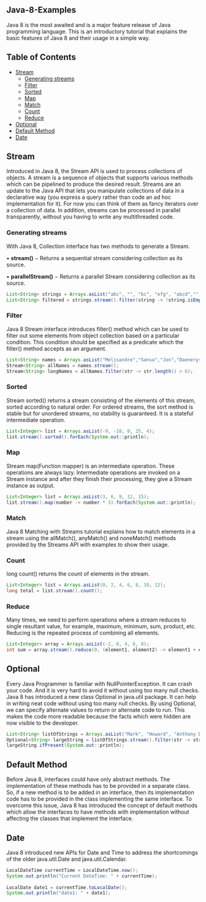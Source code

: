 ## Java-8-Examples
Java 8 is the most awaited and is a major feature release of Java programming language. This is an introductory tutorial that explains the basic features of Java 8 and their usage in a simple way.

## Table of Contents
* [Stream](#Stream)
  * [Generating streams](#generating-streams)
  * [Filter](#filter)
  * [Sorted](#sorted)
  * [Map](#map)
  * [Match](#match)
  * [Count](#count)
  * [Reduce](#reduce)
* [Optional](#Optional)
* [Default Method](#default-method)
* [Date](#Date)

## Stream
Introduced in Java 8, the Stream API is used to process collections of objects. A stream is a sequence of objects that supports various methods which can be pipelined to produce the desired result.
Streams are an update to the Java API that lets you manipulate collections of data in a declarative way (you express a query rather than code an ad hoc implementation for it). For now you can think of them as fancy iterators over a collection of data. In addition, streams can be processed in parallel transparently, without you having to write any multithreaded code.

### Generating streams

With Java 8, Collection interface has two methods to generate a Stream.

•	<b>stream()</b> − Returns a sequential stream considering collection as its source.

•	<b>parallelStream()</b> − Returns a parallel Stream considering collection as its source.

```java
List<String> strings = Arrays.asList("abc", "", "bc", "efg", "abcd","", "jkl");
List<String> filtered = strings.stream().filter(string -> !string.isEmpty()).collect(Collectors.toList());
```

### Filter
Java 8 Stream interface introduces filter() method which can be used to filter out some elements from object collection based on a particular condition. This condition should be specified as a predicate which the filter() method accepts as an argument.

```java
List<String> names = Arrays.asList("Melisandre","Sansa","Jon","Daenerys","Joffery");
Stream<String> allNames = names.stream();
Stream<String> longNames = allNames.filter(str -> str.length() > 6);	
```

### Sorted
Stream sorted() returns a stream consisting of the elements of this stream, sorted according to natural order. For ordered streams, the sort method is stable but for unordered streams, no stability is guaranteed. It is a stateful intermediate operation.

```java
List<Integer> list = Arrays.asList(-9, -18, 0, 25, 4); 
list.stream().sorted().forEach(System.out::println); 
```

### Map
Stream map(Function mapper) is an intermediate operation. These operations are always lazy. Intermediate operations are invoked on a Stream instance and after they finish their processing, they give a Stream instance as output.

```java
List<Integer> list = Arrays.asList(3, 6, 9, 12, 15); 
list.stream().map(number -> number * 3).forEach(System.out::println); 
```

### Match
Java 8 Matching with Streams tutorial explains how to match elements in a stream using the allMatch(), anyMatch() and noneMatch() methods provided by the Streams API with examples to show their usage.

### Count
long count() returns the count of elements in the stream.

```java
List<Integer> list = Arrays.asList(0, 2, 4, 6, 8, 10, 12);  
long total = list.stream().count(); 
```

### Reduce
Many times, we need to perform operations where a stream reduces to single resultant value, for example, maximum, minimum, sum, product, etc. Reducing is the repeated process of combining all elements.

```java
List<Integer> array = Arrays.asList(-2, 0, 4, 6, 8); 
int sum = array.stream().reduce(0, (element1, element2) -> element1 + element2); 
```
## Optional
Every Java Programmer is familiar with NullPointerException. It can crash your code. And it is very hard to avoid it without using too many null checks.
Java 8 has introduced a new class Optional in java.util package. It can help in writing neat code without using too many null checks. By using Optional, we can specify alternate values to return or alternate code to run. This makes the code more readable because the facts which were hidden are now visible to the developer.

```java
List<String> listOfStrings = Arrays.asList("Mark", "Howard", "Anthony D'Cornian");
Optional<String> largeString = listOfStrings.stream().filter(str -> str.length() > 10).findAny();
largeString.ifPresent(System.out::println);
```

## Default Method
Before Java 8, interfaces could have only abstract methods. The implementation of these methods has to be provided in a separate class. So, if a new method is to be added in an interface, then its implementation code has to be provided in the class implementing the same interface. To overcome this issue, Java 8 has introduced the concept of default methods which allow the interfaces to have methods with implementation without affecting the classes that implement the interface.

## Date
Java 8 introduced new APIs for Date and Time to address the shortcomings of the older java.util.Date and java.util.Calendar.

```java
LocalDateTime currentTime = LocalDateTime.now();
System.out.println("Current DateTime: " + currentTime);
		
LocalDate date1 = currentTime.toLocalDate();
System.out.println("date1: " + date1);
```
